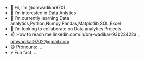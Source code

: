 - 👋 Hi, I’m @omwadikar9701
- 👀 I’m interested in Data Anlytics
- 🌱 I’m currently learning Data analytics,Python,Numpy,Pandas,Matplotlib,SQL,Excel
- 💞️ I’m looking to collaborate on Data analytics Projects
- 📫 How to reach me linkedin.com/in/om-wadikar-93b23422a , omwadikar9702@gmail.com
- 😄 Pronouns: ...
- ⚡ Fun fact: ...

<!---
omwadikar9701/omwadikar9701 is a ✨ special ✨ repository because its `README.md` (this file) appears on your GitHub profile.
You can click the Preview link to take a look at your changes.
--->
